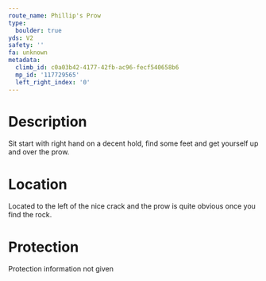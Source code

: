 ```yaml
---
route_name: Phillip's Prow
type:
  boulder: true
yds: V2
safety: ''
fa: unknown
metadata:
  climb_id: c0a03b42-4177-42fb-ac96-fecf540658b6
  mp_id: '117729565'
  left_right_index: '0'
---
```

# Description
Sit start with right hand on a decent hold, find some feet and get yourself up and over the prow.

# Location
Located to the left of the nice crack and the prow is quite obvious once you find the rock.

# Protection
Protection information not given
